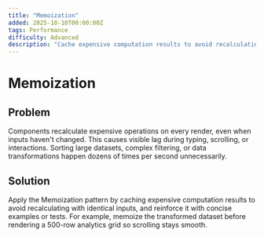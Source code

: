 ```yaml
---
title: "Memoization"
added: 2025-10-10T00:00:00Z
tags: Performance
difficulty: Advanced
description: "Cache expensive computation results to avoid recalculating with identical inputs."
---
```

# Memoization

## Problem

Components recalculate expensive operations on every render, even when inputs haven't changed. This causes visible lag during typing, scrolling, or interactions. Sorting large datasets, complex filtering, or data transformations happen dozens of times per second unnecessarily.

## Solution

Apply the Memoization pattern by caching expensive computation results to avoid recalculating with identical inputs, and reinforce it with concise examples or tests. For example, memoize the transformed dataset before rendering a 500-row analytics grid so scrolling stays smooth.

